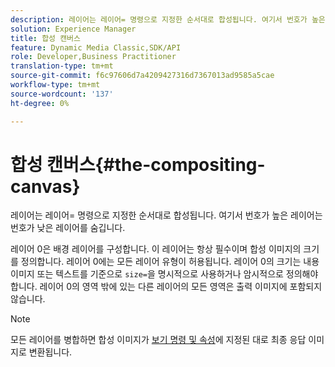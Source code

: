 ```yaml
---
description: 레이어는 레이어= 명령으로 지정한 순서대로 합성됩니다. 여기서 번호가 높은 레이어는 번호가 낮은 레이어를 숨깁니다.
solution: Experience Manager
title: 합성 캔버스
feature: Dynamic Media Classic,SDK/API
role: Developer,Business Practitioner
translation-type: tm+mt
source-git-commit: f6c97606d7a4209427316d7367013ad9585a5cae
workflow-type: tm+mt
source-wordcount: '137'
ht-degree: 0%

---
```



# 합성 캔버스{#the-compositing-canvas}

레이어는 레이어= 명령으로 지정한 순서대로 합성됩니다. 여기서 번호가 높은 레이어는 번호가 낮은 레이어를 숨깁니다.

레이어 0은 배경 레이어를 구성합니다. 이 레이어는 항상 필수이며 합성 이미지의 크기를 정의합니다. 레이어 0에는 모든 레이어 유형이 허용됩니다. 레이어 0의 크기는 내용 이미지 또는 텍스트를 기준으로 `size=`을 명시적으로 사용하거나 암시적으로 정의해야 합니다. 레이어 0의 영역 밖에 있는 다른 레이어의 모든 영역은 출력 이미지에 포함되지 않습니다.

>[!NOTE]
>
>모든 레이어를 병합하면 합성 이미지가 [보기 명령 및 속성](../../../../../../is-api/http-ref/image-serving-api-ref/c-http-protocol-reference/c-syntax-and-features/c-command-overview/r-view-commands-and-attributes.md#reference-8b3d637d080a47a4ba669a7f0de2ba90)에 지정된 대로 최종 응답 이미지로 변환됩니다.

